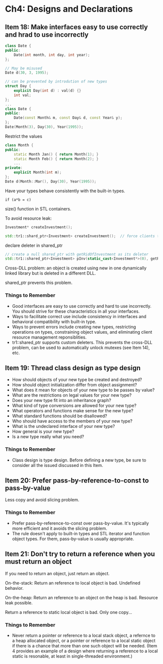 # Ch4: Designs and Declarations

## Item 18: Make interfaces easy to use correctly and hrad to use incorrectly

```c++
class Date {
public:
    Date(int month, int day, int year);
};

// May be misused
Date d(30, 3, 1995);

// can be prevented by introdution of new types
struct Day {
    explicit Day(int d) : val(d) {}
    int val;
};
...
class Date {
public:
    Date(const Month& m, const Day& d, const Year& y);
};
Date(Month(3), Day(30), Year(1995));
```

Restrict the values

```c++
class Month {
public:
    static Month Jan() { return Month(1); }
    static Month Feb() { return Month(2); }
    ...
private:
    explicit Month(int m);
};
Date d(Month::Mar(), Day(30), Year(1995));
```

Have your types behave consistently with the built-in types.

    if (a*b = c)

size() function in STL containers.

To avoid resource leak:
```c++
Investment* createInvestment();

std::tr1::shard_ptr<Investment> createInvestment();  // force clients to store the return value in a tr1::shared_ptr
```

declare deleter in shared_ptr

```c++
// create a null shared_ptr with getRidOfInvestment as its deleter
std::tr1::shared_ptr<Investment> pInv(static_cast<Investment*>(0), getRidOfInvestment); 
```

Cross-DLL problem: an object is created using new in one dynamically linked library but is deleted in a different DLL.

shared_ptr prevents this problem.

### Things to Remember
* Good interfaces are easy to use correctly and hard to use incorrectly. You should 
strive for these characteristics in all your interfaces.
* Ways to facilitate correct use include consistency in interfaces and behavioral
compatibility with built-in type.
* Ways to prevent errors include creating new types, restricting operations on types, constraining object values,
and eliminating client resource management reponsiblities.
* tr1::shared_ptr supports custom deleters. This prevents the cross-DLL problem, can be used to automatically 
unlock mutexes (see Item 14), etc.

## Item 19: Thread class design as type design

* How should objects of your new type be created and destroyed?
* How should object initialization differ from object assignment?
* What does it mean for objects of your new type to be passes by value?
* What are the restrictions on legal values for your new type?
* Does your new type fit into an inheritance graph?
* What kind of type conversions are allowed for your new type?
* What operators and functions make sense for the new type?
* What standard functions should be disallowed?
* Who should have access to the members of your new type?
* What is the undeclared interface of your new type?
* How general is your new type?
* Is a new type really what you need?

### Things to Remember
* Class design is type design. Before defining a new type, be sure to consider all the issued discussed in this Item.

## Item 20: Prefer pass-by-reference-to-const to pass-by-value

Less copy and avoid slicing problem. 

### Things to Remember
* Prefer pass-by-reference-to-const over pass-by-value. It's typically more efficient and it avoids the slicing problem.
* The rule doesn't apply to built-in types and STL iterator and function object types. For them, 
pass-by-value is usually appropriate.

## Item 21: Don't try to return a reference when you must return an object

If you need to return an object, just return an object.

On-the-stack: Return an reference to local object is bad. Undefined behavior.

On-the-heap: Return an reference to an object on the heap is bad. Resource leak possible.

Return a reference to static local object is bad. Only one copy...

### Things to Remember
* Never return a pointer or reference to a local stack object, a refernce to a heap allocated object, or a pointer
or reference to a local static object if there is a chance that more than one such object will be needed. (Item 4
provides an example of a design where returning a reference to a local static is resonable, at least in single-threaded
environment.)
